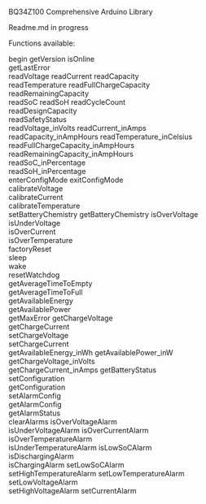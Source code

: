 BQ34Z100 Comprehensive Arduino Library

Readme.md in progress

Functions available:

begin
getVersion
isOnline	
getLastError	
readVoltage	
readCurrent	
readCapacity	
readTemperature	
readFullChargeCapacity	
readRemainingCapacity	
readSoC	
readSoH	
readCycleCount	
readDesignCapacity	
readSafetyStatus	
readVoltage_inVolts	
readCurrent_inAmps	
readCapacity_inAmpHours	
readTemperature_inCelsius	
readFullChargeCapacity_inAmpHours	
readRemainingCapacity_inAmpHours	
readSoC_inPercentage	
readSoH_inPercentage	
enterConfigMode	
exitConfigMode	
calibrateVoltage	
calibrateCurrent	
calibrateTemperature	
setBatteryChemistry	
getBatteryChemistry	
isOverVoltage	
isUnderVoltage	
isOverCurrent	
isOverTemperature	
factoryReset	
sleep	
wake	
resetWatchdog	
getAverageTimeToEmpty	
getAverageTimeToFull	
getAvailableEnergy	
getAvailablePower	
getMaxError	
getChargeVoltage	
getChargeCurrent	
setChargeVoltage	
setChargeCurrent	
getAvailableEnergy_inWh	
getAvailablePower_inW	
getChargeVoltage_inVolts	
getChargeCurrent_inAmps	
getBatteryStatus	
setConfiguration	
getConfiguration	
setAlarmConfig	
getAlarmConfig	
getAlarmStatus	
clearAlarms	
isOverVoltageAlarm	
isUnderVoltageAlarm	
isOverCurrentAlarm	
isOverTemperatureAlarm	
isUnderTemperatureAlarm	
isLowSoCAlarm	
isDischargingAlarm	
isChargingAlarm	
setLowSoCAlarm	
setHighTemperatureAlarm	
setLowTemperatureAlarm	
setLowVoltageAlarm	
setHighVoltageAlarm	
setCurrentAlarm	

